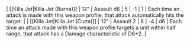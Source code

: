 | [[Killa Jet\|Killa Jet (Burna)]] | 12" | Assault d6 | 5   | -1  | 1   | Each time an attack is made with this weapon profile, that attack automatically hits the target.                                     |
| [[Killa Jet\|Killa Jet (Cutta)]] | 12" | Assault 2  | 8   | -4  | d6  | Each time an attack made with this weapon profile targets a unit within half range, that attack has a Damage characteristic of D6+2. | 